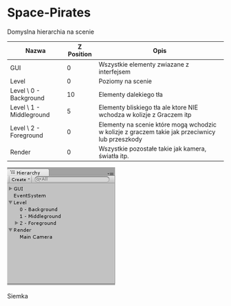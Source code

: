 # Space-Pirates

Domyslna hierarchia na scenie

Nazwa | Z Position | Opis
------| -----------|-----
GUI   |    0       |Wszystkie elementy zwiazane z interfejsem 
Level |0           |Poziomy na scenie
Level \ 0 - Background| 10 | Elementy dalekiego tła
Level \ 1 - Middleground | 5 | Elementy bliskiego tła ale ktore NIE wchodza w kolizje z Graczem itp
Level \ 2 - Foreground | 0 | Elementy na scenie które mogą wchodzic w kolizje z graczem takie jak przeciwnicy lub przeszkody
Render | 0 | Wszystkie pozostałe takie jak kamera, światła itp.

![hierarchia](/Hierarchia.jpg)
	
Siemka
